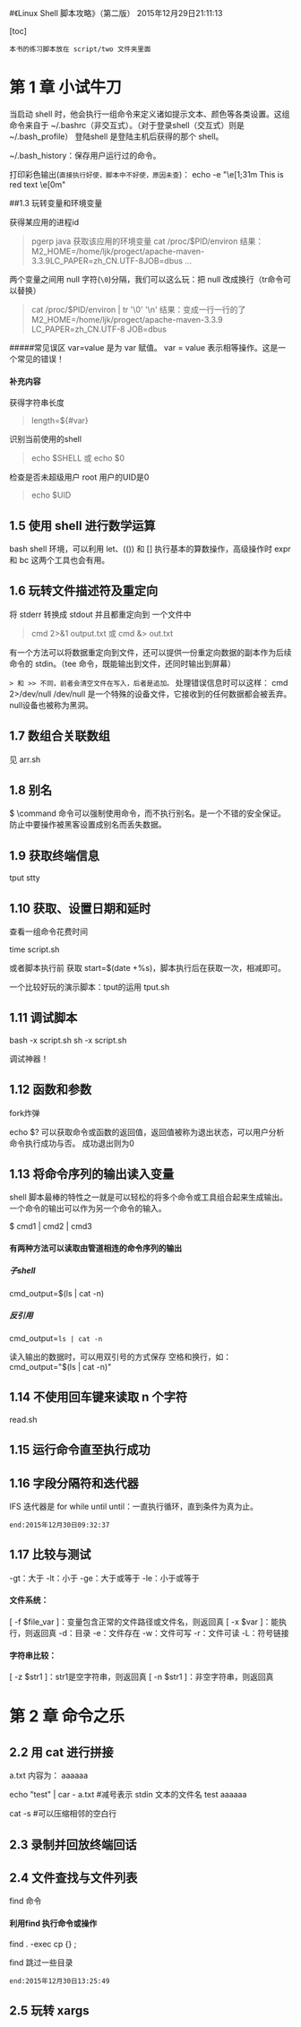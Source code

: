 #《Linux Shell 脚本攻略》（第二版） 2015年12月29日21:11:13
	
[toc]
	
`本书的练习脚本放在 script/two 文件夹里面`
	
# 第 1 章 小试牛刀
	
当启动 shell 时，他会执行一组命令来定义诸如提示文本、颜色等各类设置。这组命令来自于 ~/.bashrc（非交互式）。（对于登录shell（交互式）则是 ~/.bash_profile）
登陆shell 是登陆主机后获得的那个 shell。
	
~/.bash_history：保存用户运行过的命令。
	
打印彩色输出(`直接执行好使，脚本中不好使，原因未查`)：
echo -e "\e[1;31m This is red text \e[0m"
	
##1.3 玩转变量和环境变量
	
获得某应用的进程id
>pgerp java
获取该应用的环境变量
>cat /proc/$PID/environ
>结果：M2_HOME=/home/ljk/progect/apache-maven-3.3.9LC_PAPER=zh_CN.UTF-8JOB=dbus ...
	
两个变量之间用 null 字符(`\0`)分隔，我们可以这么玩：把 null 改成换行（tr命令可以替换）
>cat /proc/$PID/environ | tr '\0' '\n'
>结果：变成一行一行的了
>M2_HOME=/home/ljk/progect/apache-maven-3.3.9
>LC_PAPER=zh_CN.UTF-8
>JOB=dbus 

#####常见误区
var=value 是为 var 赋值。
var = value 表示相等操作。这是一个常见的错误！
	
#### 补充内容
获得字符串长度
>length=${#var}
	
识别当前使用的shell
>echo $SHELL  或 echo $0
	
检查是否未超级用户
root 用户的UID是0
>echo $UID
	
## 1.5 使用 shell 进行数学运算
bash shell 环境，可以利用 let、(()) 和 [] 执行基本的算数操作，高级操作时 expr 和 bc 这两个工具也会有用。
	
## 1.6 玩转文件描述符及重定向

将 stderr 转换成 stdout 并且都重定向到 一个文件中
>cmd 2>&1 output.txt 或 cmd &> out.txt

有一个方法可以将数据重定向到文件，还可以提供一份重定向数据的副本作为后续命令的 stdin。（tee 命令，既能输出到文件，还同时输出到屏幕）

`> 和 >> 不同，前者会清空文件在写入，后者是追加。`
处理错误信息时可以这样：
cmd 2>/dev/null
/dev/null 是一个特殊的设备文件，它接收到的任何数据都会被丢弃。null设备也被称为黑洞。

## 1.7 数组合关联数组
见 arr.sh

## 1.8 别名
$ \command 命令可以强制使用命令，而不执行别名。是一个不错的安全保证。防止中要操作被黑客设置成别名而丢失数据。

## 1.9 获取终端信息
tput stty

## 1.10 获取、设置日期和延时
查看一组命令花费时间

time script.sh

或者脚本执行前 获取 start=$(date +%s)，脚本执行后在获取一次，相减即可。

一个比较好玩的演示脚本：tput的运用
tput.sh

## 1.11 调试脚本
bash -x script.sh
sh -x script.sh

调试神器！

## 1.12 函数和参数

fork炸弹

echo $? 可以获取命令或函数的返回值，返回值被称为退出状态，可以用户分析命令执行成功与否。 成功退出则为0

## 1.13 将命令序列的输出读入变量
shell 脚本最棒的特性之一就是可以轻松的将多个命令或工具组合起来生成输出。
一个命令的输出可以作为另一个命令的输入。

$ cmd1 | cmd2 | cmd3

#### 有两种方法可以读取由管道相连的命令序列的输出
##### 子shell
cmd_output=$(ls | cat -n)

##### 反引用
cmd_output=`ls | cat -n`


读入输出的数据时，可以用双引号的方式保存 空格和换行，如：
cmd_output="$(ls | cat -n)"


## 1.14 不使用回车键来读取 n 个字符

read.sh

## 1.15 运行命令直至执行成功

## 1.16 字段分隔符和迭代器
IFS
迭代器是
for while until
until：一直执行循环，直到条件为真为止。

`end:2015年12月30日09:32:37`

## 1.17 比较与测试
-gt：大于
-lt：小于
-ge：大于或等于
-le：小于或等于

#### 文件系统：
[ -f $file_var ]：变量包含正常的文件路径或文件名，则返回真
[ -x $var ]：能执行，则返回真
-d：目录
-e：文件存在
-w：文件可写
-r：文件可读
-L：符号链接

#### 字符串比较：
[ -z $str1 ]：str1是空字符串，则返回真
[ -n $str1 ]：非空字符串，则返回真

# 第 2 章 命令之乐

## 2.2 用 cat 进行拼接
a.txt 内容为：
aaaaaa

echo "test" | car - a.txt  #减号表示 stdin 文本的文件名
test
aaaaaa

cat -s #可以压缩相邻的空白行

## 2.3 录制并回放终端回话

## 2.4 文件查找与文件列表
find 命令

#### 利用find 执行命令或操作
find . -exec cp {} \;

find 跳过一些目录

`end:2015年12月30日13:25:49`
## 2.5 玩转 xargs
